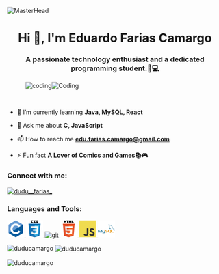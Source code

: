 ![MasterHead](https://profdanielbrandao.files.wordpress.com/2019/08/microsoft-bosque-programming-language-1.jpg)
<h1 align="center">Hi 👋, I'm Eduardo Farias Camargo</h1>
<h3 align="center">A passionate technology enthusiast and a dedicated programming student.🚀💻</h3>
<img align="right" width="400" src="https://cdn.dribbble.com/users/416610/screenshots/4801105/media/0f73533e44c089e41c3290d4535491ad.gif" alt="Coding">

<p align="right"> <img src="https://komarev.com/ghpvc/?username=duducamargo&label=Profile%20views&color=0e75b6&style=flat" alt="coding" /> </p>

<p align="left"> <a href="https://twitter.com/" target="blank"><img src="https://img.shields.io/twitter/follow/?logo=twitter&style=for-the-badge" alt="" /></a> </p>

- 🌱 I’m currently learning **Java, MySQL, React**

- 💬 Ask me about **C, JavaScript**

- 📫 How to reach me **edu.farias.camargo@gmail.com**

- ⚡ Fun fact **A Lover of Comics and Games📚🎮**

<h3 align="left">Connect with me:</h3>
<p align="left">
<a href="https://instagram.com/dudu__farias_" target="blank"><img align="center" src="https://raw.githubusercontent.com/rahuldkjain/github-profile-readme-generator/master/src/images/icons/Social/instagram.svg" alt="dudu__farias_" height="30" width="40" /></a>
</p>

<h3 align="left">Languages and Tools:</h3>
<p align="left"> <a href="https://www.cprogramming.com/" target="_blank" rel="noreferrer"> <img src="https://raw.githubusercontent.com/devicons/devicon/master/icons/c/c-original.svg" alt="c" width="40" height="40"/> </a> <a href="https://www.w3schools.com/css/" target="_blank" rel="noreferrer"> <img src="https://raw.githubusercontent.com/devicons/devicon/master/icons/css3/css3-original-wordmark.svg" alt="css3" width="40" height="40"/> </a> <a href="https://git-scm.com/" target="_blank" rel="noreferrer"> <img src="https://www.vectorlogo.zone/logos/git-scm/git-scm-icon.svg" alt="git" width="40" height="40"/> </a> <a href="https://www.w3.org/html/" target="_blank" rel="noreferrer"> <img src="https://raw.githubusercontent.com/devicons/devicon/master/icons/html5/html5-original-wordmark.svg" alt="html5" width="40" height="40"/> </a> <a href="https://developer.mozilla.org/en-US/docs/Web/JavaScript" target="_blank" rel="noreferrer"> <img src="https://raw.githubusercontent.com/devicons/devicon/master/icons/javascript/javascript-original.svg" alt="javascript" width="40" height="40"/> </a> <a href="https://www.mysql.com/" target="_blank" rel="noreferrer"> <img src="https://raw.githubusercontent.com/devicons/devicon/master/icons/mysql/mysql-original-wordmark.svg" alt="mysql" width="40" height="40"/> </a> </p>

<p><img align="left" src="https://github-readme-stats.vercel.app/api/top-langs?username=duducamargo&show_icons=true&locale=en&layout=compact" alt="duducamargo" /></p>

<p>&nbsp;<img align="center" src="https://github-readme-stats.vercel.app/api?username=duducamargo&show_icons=true&locale=en" alt="duducamargo" /></p>

<p><img align="center" src="https://github-readme-streak-stats.herokuapp.com/?user=duducamargo&" alt="duducamargo" /></p>
